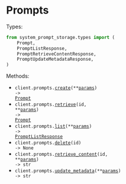 # Prompts

Types:

```python
from system_prompt_storage.types import (
    Prompt,
    PromptListResponse,
    PromptRetrieveContentResponse,
    PromptUpdateMetadataResponse,
)
```

Methods:

- <code title="post /prompt">client.prompts.<a href="./src/system_prompt_storage/resources/prompts.py">create</a>(\*\*<a href="src/system_prompt_storage/types/prompt_create_params.py">params</a>) -> <a href="./src/system_prompt_storage/types/prompt.py">Prompt</a></code>
- <code title="get /prompt/{id}">client.prompts.<a href="./src/system_prompt_storage/resources/prompts.py">retrieve</a>(id, \*\*<a href="src/system_prompt_storage/types/prompt_retrieve_params.py">params</a>) -> <a href="./src/system_prompt_storage/types/prompt.py">Prompt</a></code>
- <code title="get /prompts">client.prompts.<a href="./src/system_prompt_storage/resources/prompts.py">list</a>(\*\*<a href="src/system_prompt_storage/types/prompt_list_params.py">params</a>) -> <a href="./src/system_prompt_storage/types/prompt_list_response.py">PromptListResponse</a></code>
- <code title="delete /prompt/{id}">client.prompts.<a href="./src/system_prompt_storage/resources/prompts.py">delete</a>(id) -> None</code>
- <code title="get /prompt/{id}/content">client.prompts.<a href="./src/system_prompt_storage/resources/prompts.py">retrieve_content</a>(id, \*\*<a href="src/system_prompt_storage/types/prompt_retrieve_content_params.py">params</a>) -> str</code>
- <code title="put /prompt/metadata">client.prompts.<a href="./src/system_prompt_storage/resources/prompts.py">update_metadata</a>(\*\*<a href="src/system_prompt_storage/types/prompt_update_metadata_params.py">params</a>) -> str</code>
